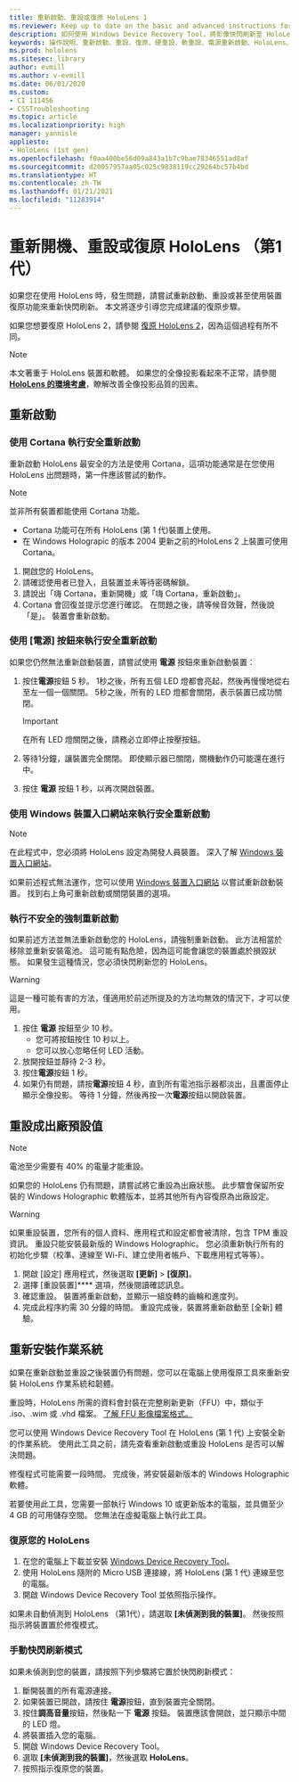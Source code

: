 ```yaml
---
title: 重新啟動、重設或復原 HoloLens 1
ms.reviewer: Keep up to date on the basic and advanced instructions for rebooting or resetting your HoloLens mixed reality device.
description: 如何使用 Windows Device Recovery Tool，將影像快閃刷新至 HoloLens 第 1 代。
keywords: 操作說明、重新啟動、重設、復原、硬重設、軟重設、電源重新啟動、HoloLens、關機、wdrt、Windows Device Recovery Tool
ms.prod: hololens
ms.sitesec: library
author: evmill
ms.author: v-evmill
ms.date: 06/01/2020
ms.custom:
- CI 111456
- CSSTroubleshooting
ms.topic: article
ms.localizationpriority: high
manager: yannisle
appliesto:
- HoloLens (1st gen)
ms.openlocfilehash: f0aa400be56d09a843a1b7c9bae78346551ad8af
ms.sourcegitcommit: d20057957aa05c025c9838119cc29264bc57b4bd
ms.translationtype: HT
ms.contentlocale: zh-TW
ms.lasthandoff: 01/21/2021
ms.locfileid: "11283914"
---
```

# 重新開機、重設或復原 HoloLens （第1代）

如果您在使用 HoloLens 時，發生問題，請嘗試重新啟動、重設或甚至使用裝置復原功能來重新快閃刷新。 本文將逐步引導您完成建議的復原步驟。

如果您想要復原 HoloLens 2，請參閱 [復原 HoloLens 2](https://docs.microsoft.com/hololens/hololens-recovery)，因為這個過程有所不同。

> [!NOTE]
> 本文著重于 HoloLens 裝置和軟體。 如果您的全像投影看起來不正常，請參閱 **[HoloLens 的環境考慮](hololens-environment-considerations.md)**，瞭解改善全像投影品質的因素。

## 重新啟動

### 使用 Cortana 執行安全重新啟動

重新啟動 HoloLens 最安全的方法是使用 Cortana，這項功能通常是在您使用 HoloLens 出問題時，第一件應該嘗試的動作。

> [!NOTE] 
> 並非所有裝置都能使用 Cortana 功能。
> - Cortana 功能可在所有 HoloLens (第 1 代)裝置上使用。 
> - 在 Windows Holograpic 的版本 2004 更新之前的HoloLens 2 上裝置可使用 Cortana。

1. 開啟您的 HoloLens。
1. 請確認使用者已登入，且裝置並未等待密碼解鎖。
2. 請說出「嗨 Cortana，重新開機」或「嗨 Cortana，重新啟動」。
3. Cortana 會回復並提示您進行確認。 在問題之後，請等候音效聲，然後說「是」。 裝置會重新啟動。

### 使用 [電源] 按鈕來執行安全重新啟動

如果您仍然無法重新啟動裝置，請嘗試使用 **電源** 按鈕來重新啟動裝置：

1. 按住**電源**按鈕 5 秒。 1秒之後，所有五個 LED 燈都會亮起，然後再慢慢地從右至左一個一個關閉。 5秒之後，所有的 LED 燈都會關閉，表示裝置已成功關閉。
      
   > [!IMPORTANT]
   > 在所有 LED 燈關閉之後，請務必立即停止按壓按鈕。
1. 等待1分鐘，讓裝置完全關閉。 即使顯示器已關閉，關機動作仍可能還在進行中。
2. 按住 **電源** 按鈕 1 秒，以再次開啟裝置。

### 使用 Windows 裝置入口網站來執行安全重新啟動

> [!NOTE]
> 在此程式中，您必須將 HoloLens 設定為開發人員裝置。 深入了解 [Windows 裝置入口網站](https://docs.microsoft.com/windows/mixed-reality/using-the-windows-device-portal)。

如果前述程式無法運作，您可以使用 [Windows 裝置入口網站](https://docs.microsoft.com/windows/mixed-reality/using-the-windows-device-portal) 以嘗試重新啟動裝置。 找到右上角可重新啟動或關閉裝置的選項。

### 執行不安全的強制重新啟動

如果前述方法並無法重新啟動您的 HoloLens，請強制重新啟動。 此方法相當於移除並重新安裝電池。 這可能有點危險，因為這可能會讓您的裝置處於損毀狀態。 如果發生這種情況，您必須快閃刷新您的 HoloLens。  

> [!WARNING]
> 這是一種可能有害的方法，僅適用於前述所提及的方法均無效的情況下，才可以使用。

1. 按住 **電源** 按鈕至少 10 秒。
   - 您可將按鈕按住 10 秒以上。
   - 您可以放心忽略任何 LED 活動。
1. 放開按鈕並靜待 2-3 秒。
1. 按住**電源**按鈕 1 秒。
1. 如果仍有問題，請按**電源**按鈕 4 秒，直到所有電池指示器都淡出，且畫面停止顯示全像投影。 等待 1 分鐘，然後再按一次**電源**按鈕以開啟裝置。

## 重設成出廠預設值

> [!NOTE]
> 電池至少需要有 40% 的電量才能重設。

如果您的 HoloLens 仍有問題，請嘗試將它重設為出廠狀態。 此步驟會保留所安裝的 Windows Holographic 軟體版本，並將其他所有內容復原為出廠設定。

>[!WARNING]
> 如果重設裝置，您所有的個人資料、應用程式和設定都會被清除，包含 TPM 重設資訊。 重設只能安裝最新版的 Windows Holographic。 您必須重新執行所有的初始化步驟（校準、連線至 Wi-Fi、建立使用者帳戶、下載應用程式等等）。

1. 開啟 [設定] 應用程式，然後選取 **[更新]**  > **[復原]**。
1. 選擇 [重設裝置]**** 選項，然後閱讀確認訊息。
1. 確認重設。 裝置將重新啟動，並顯示一組旋轉的齒輪和進度列。
1. 完成此程序約需 30 分鐘的時間。 重設完成後，裝置將重新啟動至 [全新] 體驗。

## 重新安裝作業系統

如果在重新啟動並重設之後裝置仍有問題，您可以在電腦上使用復原工具來重新安裝 HoloLens 作業系統和韌體。  

重設時，HoloLens 所需的資料會封裝在完整刷新更新（FFU）中，類似于 .iso、.wim 或 .vhd 檔案。 [了解 FFU 影像檔案格式。](https://docs.microsoft.com/windows-hardware/manufacture/desktop/wim-vs-ffu-image-file-formats)

您可以使用 Windows Device Recovery Tool 在 HoloLens (第 1 代) 上安裝全新的作業系統。 使用此工具之前，請先查看重新啟動或重設 HoloLens 是否可以解決問題。

修復程式可能需要一段時間。 完成後，將安裝最新版本的 Windows Holographic 軟體。

若要使用此工具，您需要一部執行 Windows 10 或更新版本的電腦，並具備至少 4 GB 的可用儲存空間。 您無法在虛擬電腦上執行此工具。

### 復原您的 HoloLens

1. 在您的電腦上下載並安裝 [Windows Device Recovery Tool](https://support.microsoft.com/help/12379/windows-10-mobile-device-recovery-tool-faq)。
1. 使用 HoloLens 隨附的 Micro USB 連接線，將 HoloLens (第 1 代) 連線至您的電腦。
1. 開啟 Windows Device Recovery Tool 並依照指示操作。

如果未自動偵測到 HoloLens （第1代），請選取 **[未偵測到我的裝置]**。 然後按照指示將裝置置於修復模式。

### 手動快閃刷新模式

如果未偵測到您的裝置，請按照下列步驟將它置於快閃刷新模式：

1. 斷開裝置的所有電源連接。
1. 如果裝置已開啟，請按住 **電源**按鈕，直到裝置完全關閉。
2. 按住**調高音量**按鈕，然後點一下 **電源** 按鈕。 裝置應該會開啟，並只顯示中間的 LED 燈。
3. 將裝置插入您的電腦。
4. 開啟 Windows Device Recovery Tool。
5. 選取 **[未偵測到我的裝置]**，然後選取 **HoloLens**。 
6. 按照指示復原您的裝置。
